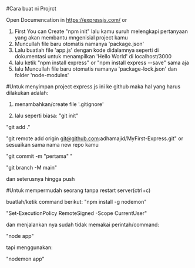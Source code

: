 #Cara buat ni Projrct

Open Documencation in https://expressjs.com/ or

1. First You can Create "npm init" lalu kamu suruh melengkapi pertanyaan yang akan membantu mngenisial project kamu
2. Muncullah file baru otomatis namanya 'package.json'
3. Lalu buatlah file 'app.js' dengan kode didalamnya seperti di dokumentasi untuk menampilkan 'Hello World' di localhost/3000
4. lalu ketik "npm install express" or "npm install express --save" sama aja
5. lalu Muncullah file baru otomatis namanya 'package-lock.json' dan folder 'node-modules'

#Untuk menyimpan project express.js ini ke github maka hal yang harus dilakukan adalah:

1. menambahkan/create file '.gitignore'

2. lalu seperti biasa:
   "git init"

"git add ."

"git remote add origin git@github.com:adhamajid/MyFirst-Express.git" or sesuaikan sama nama new repo kamu

"git commit -m "pertama" "

"git branch -M main"

dan seterusnya hingga push

#Untuk mempermudah seorang tanpa restart server(ctrl+c)

buatlah/ketik command berikut:
"npm install -g nodemon"

"Set-ExecutionPolicy RemoteSigned -Scope CurrentUser"

dan menjalankan nya sudah tidak memakai perintah/command:

"node app"

tapi menggunakan:

"nodemon app"
